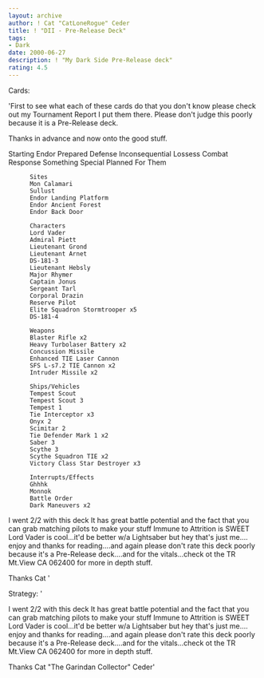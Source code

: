 ```yaml
---
layout: archive
author: ! Cat "CatLoneRogue" Ceder
title: ! "DII - Pre-Release Deck"
tags:
- Dark
date: 2000-06-27
description: ! "My Dark Side Pre-Release deck"
rating: 4.5
---
```

Cards: 

'First to see what each of these cards do that you don't know please check out my Tournament Report I put them there.
Please don't judge this poorly because it is a Pre-Release deck.

Thanks in advance and now onto the good stuff.

Starting
	      Endor
	      Prepared Defense
	      Inconsequential Lossess
	      Combat Response
	      Something Special Planned For Them

	      Sites
	      Mon Calamari
	      Sullust
	      Endor Landing Platform
	      Endor Ancient Forest
	      Endor Back Door

	      Characters
	      Lord Vader
	      Admiral Piett
	      Lieutenant Grond
	      Lieutenant Arnet
	      DS-181-3
	      Lieutenant Hebsly
	      Major Rhymer
	      Captain Jonus
	      Sergeant Tarl
	      Corporal Drazin
	      Reserve Pilot
	      Elite Squadron Stormtrooper x5
	      DS-181-4

	      Weapons
	      Blaster Rifle x2
	      Heavy Turbolaser Battery x2
	      Concussion Missile
	      Enhanced TIE Laser Cannon
	      SFS L-s7.2 TIE Cannon x2
	      Intruder Missile x2

	      Ships/Vehicles
	      Tempest Scout
	      Tempest Scout 3
	      Tempest 1
	      Tie Interceptor x3
	      Onyx 2
	      Scimitar 2
	      Tie Defender Mark 1 x2
	      Saber 3
	      Scythe 3
	      Scythe Squadron TIE x2
	      Victory Class Star Destroyer x3

	      Interrupts/Effects
	      Ghhhk
	      Monnok
	      Battle Order
	      Dark Maneuvers x2

I went 2/2 with this deck It has great battle potential and the fact that you can grab matching pilots to make your stuff Immune to Attrition is SWEET Lord Vader is cool...it'd be better w/a Lightsaber but hey that's just me.... enjoy and thanks for reading....and again please don't rate this deck poorly because it's a Pre-Release deck....and for the vitals...check ot the TR Mt.View CA 062400 for more in depth stuff.

Thanks
Cat '

Strategy: '

I went 2/2 with this deck It has great battle potential and the fact that you can grab matching pilots to make your stuff Immune to Attrition is SWEET Lord Vader is cool...it'd be better w/a Lightsaber but hey that's just me.... enjoy and thanks for reading....and again please don't rate this deck poorly because it's a Pre-Release deck....and for the vitals...check ot the TR Mt.View CA 062400 for more in depth stuff.

Thanks
Cat "The Garindan Collector" Ceder'